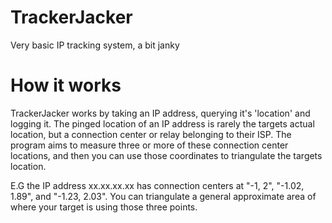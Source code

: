# TrackerJacker
Very basic IP tracking system, a bit janky


# How it works
TrackerJacker works by taking an IP address, querying it's 'location' and logging it. The pinged location of an IP address is rarely the targets actual location, but a connection center or relay belonging to their ISP. The program aims to measure three or more of these connection center locations, and then you can use those coordinates to triangulate the targets location.

E.G the IP address xx.xx.xx.xx has connection centers at "-1, 2", "-1.02, 1.89", and "-1.23, 2.03". You can triangulate a general approximate area of where your target is using those three points.
